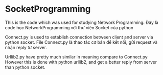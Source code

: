 # SocketProgramming

This is the code which was used for studying Network Programming.
Đây là code học NetworkProgramming với thư viện Socket của python

Connect.py is used to establish connection between client and server via python socket.
File Connect.py là thao tác cơ bản để kết nối, gửi request và nhận reply từ server.

Urllib2.py have pretty much similar in meaning compare to Connect.py
However this is done with python urllib2, and get a better reply from server than python socket.
